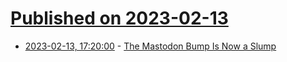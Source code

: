 # [Published on 2023-02-13](index.md)

* [2023-02-13, 17:20:00](https://tech.slashdot.org/story/23/02/13/1555242/the-mastodon-bump-is-now-a-slump?utm_source=rss1.0mainlinkanon&utm_medium=feed) - [The Mastodon Bump Is Now a Slump](https://tech.slashdot.org/story/23/02/13/1555242/the-mastodon-bump-is-now-a-slump?utm_source=rss1.0mainlinkanon&utm_medium=feed)
